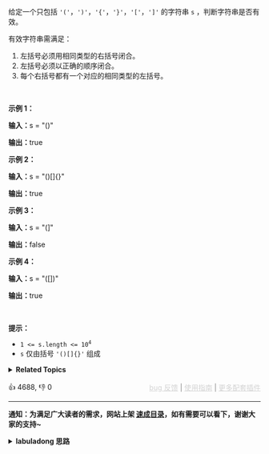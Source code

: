 <p>给定一个只包括 <code>'('</code>，<code>')'</code>，<code>'{'</code>，<code>'}'</code>，<code>'['</code>，<code>']'</code>&nbsp;的字符串 <code>s</code> ，判断字符串是否有效。</p>

<p>有效字符串需满足：</p>

<ol> 
 <li>左括号必须用相同类型的右括号闭合。</li> 
 <li>左括号必须以正确的顺序闭合。</li> 
 <li>每个右括号都有一个对应的相同类型的左括号。</li> 
</ol>

<p>&nbsp;</p>

<p><strong class="example">示例 1：</strong></p>

<div class="example-block"> 
 <p><span class="example-io"><b>输入：</b>s = "()"</span></p> 
</div>

<p><span class="example-io"><b>输出：</b>true</span></p>

<p><strong class="example">示例 2：</strong></p>

<div class="example-block"> 
 <p><span class="example-io"><b>输入：</b>s = "()[]{}"</span></p> 
</div>

<p><span class="example-io"><b>输出：</b>true</span></p>

<p><strong class="example">示例 3：</strong></p>

<div class="example-block"> 
 <p><span class="example-io"><b>输入：</b>s = "(]"</span></p> 
</div>

<p><span class="example-io"><b>输出：</b>false</span></p>

<p><strong class="example">示例 4：</strong></p>

<div class="example-block"> 
 <p><span class="example-io"><b>输入：</b>s = "([])"</span></p> 
</div>

<p><span class="example-io"><b>输出：</b>true</span></p>

<p>&nbsp;</p>

<p><strong>提示：</strong></p>

<ul> 
 <li><code>1 &lt;= s.length &lt;= 10<sup>4</sup></code></li> 
 <li><code>s</code> 仅由括号 <code>'()[]{}'</code> 组成</li> 
</ul>

<details><summary><strong>Related Topics</strong></summary>栈 | 字符串</details><br>

<div>👍 4688, 👎 0<span style='float: right;'><span style='color: gray;'><a href='https://github.com/labuladong/fucking-algorithm/issues' target='_blank' style='color: lightgray;text-decoration: underline;'>bug 反馈</a> | <a href='https://labuladong.online/algo/fname.html?fname=jb插件简介' target='_blank' style='color: lightgray;text-decoration: underline;'>使用指南</a> | <a href='https://labuladong.online/algo/' target='_blank' style='color: lightgray;text-decoration: underline;'>更多配套插件</a></span></span></div>

<div id="labuladong"><hr>

**通知：为满足广大读者的需求，网站上架 [速成目录](https://labuladong.online/algo/intro/quick-learning-plan/)，如有需要可以看下，谢谢大家的支持~**

<details><summary><strong>labuladong 思路</strong></summary>


<div id="labuladong_solution_zh">

## 基本思路

栈是一种先进后出的数据结构，处理括号问题的时候尤其有用。

括号的有效性判断在笔试中和现实中都很常见，比如说我们写的代码，编辑器会检查括号是否正确闭合。而且我们的代码可能会包含三种括号 `[](){}`，判断起来有一点难度。

解决这个问题之前，我们先降低难度，思考一下，**如果只有一种括号 `()`**，应该如何判断字符串组成的括号是否有效呢？

假设字符串中只有圆括号，如果想让括号字符串有效，那么必须做到：

**每个右括号 `)` 的左边必须有一个左括号 `(` 和它匹配**。

比如说字符串 `()))((` 中，中间的两个右括号**左边**就没有左括号匹配，所以这个括号组合是无效的。

那么根据这个思路，我们可以写出算法：

```java
boolean isValid(String str) {
    // 待匹配的左括号数量
    int left = 0;
    for (int i = 0; i < str.length(); i++) {
        if (str.charAt(i) == '(') {
            left++;
        } else {
            // 遇到右括号
            left--;
        }

        // 右括号太多
        if (left == -1)
            return false;
    }
    // 是否所有的左括号都被匹配了
    return left == 0;
}
```

如果只有圆括号，这样就能正确判断有效性。对于三种括号的情况，我一开始想模仿这个思路，定义三个变量 `left1`，`left2`，`left3` 分别处理每种括号，虽然要多写不少 if else 分支，但是似乎可以解决问题。

但实际上直接照搬这种思路是不行的，比如说只有一个括号的情况下 `(())` 是有效的，但是多种括号的情况下， `[(])` 显然是无效的。

仅仅记录每种左括号出现的次数已经不能做出正确判断了，我们要加大存储的信息量，可以利用栈来模仿类似的思路。

我们这道题就用一个名为 `left` 的栈代替之前思路中的 `left` 变量，**遇到左括号就入栈，遇到右括号就去栈中寻找最近的左括号，看是否匹配**。

**详细题解**：
  - [【强化练习】栈的经典习题](https://labuladong.online/algo/problem-set/stack/)

</div>





<div id="solution">

## 解法代码



<div class="tab-panel"><div class="tab-nav">
<button data-tab-item="cpp" class="tab-nav-button btn " data-tab-group="default" onclick="switchTab(this)">cpp🤖</button>

<button data-tab-item="python" class="tab-nav-button btn " data-tab-group="default" onclick="switchTab(this)">python🤖</button>

<button data-tab-item="java" class="tab-nav-button btn active" data-tab-group="default" onclick="switchTab(this)">java🟢</button>

<button data-tab-item="go" class="tab-nav-button btn " data-tab-group="default" onclick="switchTab(this)">go🤖</button>

<button data-tab-item="javascript" class="tab-nav-button btn " data-tab-group="default" onclick="switchTab(this)">javascript🤖</button>
</div><div class="tab-content">
<div data-tab-item="cpp" class="tab-item " data-tab-group="default"><div class="highlight">

```cpp
// 注意：cpp 代码由 chatGPT🤖 根据我的 java 代码翻译。
// 本代码的正确性已通过力扣验证，如有疑问，可以对照 java 代码查看。

class Solution {
public:
    bool isValid(string str) {
        stack<char> left;
        for (char c : str) {
            if (c == '(' || c == '{' || c == '[') {
                // 字符 c 是左括号，入栈
                left.push(c);
            } else {
                // 字符 c 是右括号
                if (!left.empty() && leftOf(c) == left.top()) {
                    left.pop();
                } else {
                    // 和最近的左括号不匹配
                    return false;
                }
            }
        }
        // 是否所有的左括号都被匹配了
        return left.empty();
    }

private:
    char leftOf(char c) {
        if (c == '}') return '{';
        if (c == ')') return '(';
        return '[';
    }
};
```

</div></div>

<div data-tab-item="python" class="tab-item " data-tab-group="default"><div class="highlight">

```python
# 注意：python 代码由 chatGPT🤖 根据我的 java 代码翻译。
# 本代码的正确性已通过力扣验证，如有疑问，可以对照 java 代码查看。

class Solution:
    def isValid(self, str: str) -> bool:
        left = []
        for c in str:
            if c in '({[':
                # 字符 c 是左括号，入栈
                left.append(c)
            else:
                # 字符 c 是右括号
                if left and self.leftOf(c) == left[-1]:
                    left.pop()
                else:
                    # 和最近的左括号不匹配
                    return False
        # 是否所有的左括号都被匹配了
        return not left

    def leftOf(self, c: str) -> str:
        if c == '}':
            return '{'
        if c == ')':
            return '('
        return '['
```

</div></div>

<div data-tab-item="java" class="tab-item active" data-tab-group="default"><div class="highlight">

```java
class Solution {
    public boolean isValid(String str) {
        Stack<Character> left = new Stack<>();
        for (char c : str.toCharArray()) {
            if (c == '(' || c == '{' || c == '[') {
                // 字符 c 是左括号，入栈
                left.push(c);
            } else {
                // 字符 c 是右括号
                if (!left.isEmpty() && leftOf(c) == left.peek()) {
                    left.pop();
                } else {
                    // 和最近的左括号不匹配
                    return false;
                }
            }
        }
        // 是否所有的左括号都被匹配了
        return left.isEmpty();
    }

    char leftOf(char c) {
        if (c == '}') return '{';
        if (c == ')') return '(';
        return '[';
    }
}
```

</div></div>

<div data-tab-item="go" class="tab-item " data-tab-group="default"><div class="highlight">

```go
// 注意：go 代码由 chatGPT🤖 根据我的 java 代码翻译。
// 本代码的正确性已通过力扣验证，如有疑问，可以对照 java 代码查看。

func isValid(str string) bool {
    left := []rune{}
    for _, c := range str {
        if c == '(' || c == '{' || c == '[' {
            // 字符 c 是左括号，入栈
            left = append(left, c)
        } else {
            // 字符 c 是右括号
            if len(left) > 0 && leftOf(c) == left[len(left)-1] {
                left = left[:len(left)-1]
            } else {
                // 和最近的左括号不匹配
                return false
            }
        }
    }
    // 是否所有的左括号都被匹配了
    return len(left) == 0
}

func leftOf(c rune) rune {
    if c == '}' {
        return '{'
    }
    if c == ')' {
        return '('
    }
    return '['
}
```

</div></div>

<div data-tab-item="javascript" class="tab-item " data-tab-group="default"><div class="highlight">

```javascript
// 注意：javascript 代码由 chatGPT🤖 根据我的 java 代码翻译。
// 本代码的正确性已通过力扣验证，如有疑问，可以对照 java 代码查看。

var isValid = function(str) {
    let left = [];
    for (let c of str) {
        if (c === '(' || c === '{' || c === '[') {
            // 字符 c 是左括号，入栈
            left.push(c);
        } else {
            // 字符 c 是右括号
            if (left.length !== 0 && leftOf(c) === left[left.length - 1]) {
                left.pop();
            } else {
                // 和最近的左括号不匹配
                return false;
            }
        }
    }
    // 是否所有的左括号都被匹配了
    return left.length === 0;
};

var leftOf = function(c) {
    if (c === '}') return '{';
    if (c === ')') return '(';
    return '[';
};
```

</div></div>
</div></div>

<hr /><details open hint-container details><summary style="font-size: medium"><strong>🥳🥳 算法可视化 🥳🥳</strong></summary><div id="data_valid-parentheses"  category="leetcode" ></div><div class="resizable aspect-ratio-container" style="height: 100%;">
<div id="iframe_valid-parentheses"></div></div>
</details><hr /><br />

</div>
</details>
</div>

